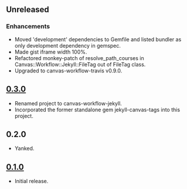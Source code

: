 ## Unreleased

### Enhancements
* Moved 'development' dependencies to Gemfile and listed bundler as only
  development dependency in gemspec.
* Made gist iframe width 100%.
* Refactored monkey-patch of resolve\_path\_courses in
  Canvas::Workflow::Jekyll::FileTag out of FileTag class.
* Upgraded to canvas-workflow-travis v0.9.0.

## [0.3.0](https://github.com/jiverson002/canvas-workflow-jekyll/releases/tag/0.3.0)
* Renamed project to canvas-workflow-jekyll.
* Incorporated the former standalone gem jekyll-canvas-tags into this project.

## 0.2.0
* Yanked.

## [0.1.0](https://github.com/jiverson002/canvas-workflow-jekyll/releases/tag/0.1.0)
* Initial release.
